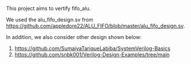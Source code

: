 This project aims to vertify fifo_alu. 

We used the alu_fifo_design.sv from https://github.com/appledore22/ALU_FIFO/blob/master/alu_fifo_design.sv.

In addition, we also consider other design shown below:
1. https://github.com/SumaiyaTariqueLabiba/SystemVerilog-Basics
2. https://github.com/snbk001/Verilog-Design-Examples/tree/main
